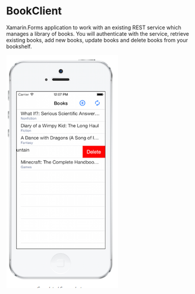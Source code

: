 # BookClient
Xamarin.Forms application to work with an existing REST service which manages a library of books. You will authenticate with the service, retrieve existing books, add new books, update books and delete books from your bookshelf.

<img src="Books.PNG" alt="screenShot">
